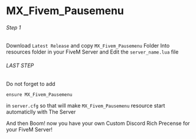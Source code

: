 # MX_Fivem_Pausemenu

###### Step 1
Download `Latest Release` and copy `MX_Fivem_Pausemenu` Folder Into resources folder in your FiveM Server and Edit the `server_name.lua` file

###### LAST STEP
Do not forget to add

`ensure MX_Fivem_Pausemenu`

in `server.cfg` so that will make `MX_Fivem_Pausemenu` resource start automaticlly with The Server

And then Boom! now you have your own Custom Discord Rich Precense for your FiveM Server!
